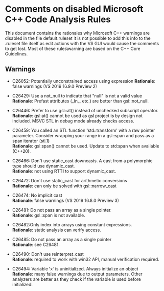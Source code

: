 ﻿# Comments on disabled Microsoft C++ Code Analysis Rules

This document contains the rationales why Microsoft
C++ warnings are disabled in the file default.ruleset
It is not possible to add this info to the .ruleset file itself as edit actions
with the VS GUI would cause the comments to get lost.
Most of these rules\warning are based on the C++ Core Guidelines.

## Warnings

- C26052: Potentially unconstrained access using expression
**Rationale**: false warnings (VS 2019 16.9.0 Preview 2)

- C26429: Use a not_null to indicate that "null" is not a valid value  
**Rationale**: Prefast attributes (\_In_, etc.) are better than gsl::not_null.

- C26446: Prefer to use gsl::at() instead of unchecked subscript operator.  
**Rationale**: gsl:at() cannot be used as gsl project is by design not included. MSVC STL in debug mode already checks access.

- C26459: You called an STL function 'std::transform' with a raw pointer parameter. Consider wrapping your range in a
gsl::span and pass as a span iterator (stl.1)  
**Rationale**: gsl:span() cannot be used. Update to std:span when available (C++20).

- C26466: Don't use static_cast downcasts. A cast from a polymorphic type should use dynamic_cast.  
**Rationale**: not using RTTI to support dynamic_cast.

- C26472: Don't use static_cast for arithmetic conversions  
**Rationale**: can only be solved with gsl::narrow_cast

- C26474: No implicit cast  
**Rationale**: false warnings (VS 2019 16.8.0 Preview 3)

- C26481: Do not pass an array as a single pointer.  
**Rationale**: gsl::span is not available.

- C26482:Only index into arrays using constant expressions.  
**Rationale**: static analysis can verify access.

- C26485: Do not pass an array as a single pointer  
**Rationale**: see C26481.

- C26490: Don't use reinterpret_cast  
**Rationale**: required to work with win32 API, manual verification required.

- C26494: Variable 'x' is uninitialized. Always initialize an object  
**Rationale**: many false warnings due to output parameters. Other analyzers are better 
as they check if the variable is used before initialized.
